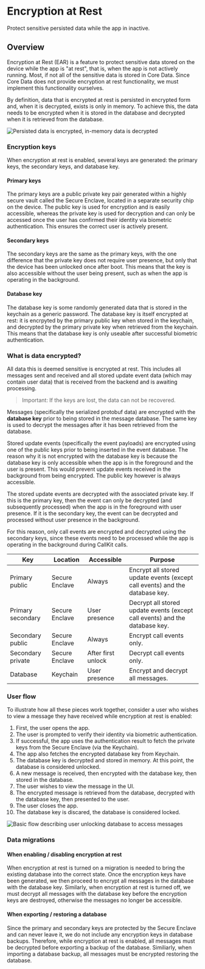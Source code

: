 # Encryption at Rest

Protect sensitive persisted data while the app in inactive.  

## Overview

Encryption at Rest (EAR) is a feature to protect sensitive data stored on the device while the app is "at rest", that is, when the app is not actively running. Most, if not all of the sensitive data is stored in Core Data. Since Core Data does not provide encryption at rest functionality, we must implement this functionality ourselves.

By definition, data that is encrypted at rest is persisted in encrypted form and, when it is decrypted, exists is only in memory. To achieve this, the data needs to be encrypted when it is stored in the database and decrypted when it is retrieved from the database.

![Persisted data is encrypted, in-memory data is decrypted](encryption-at-rest)

### Encryption keys

When encryption at rest is enabled, several keys are generated: the primary keys, the secondary keys, and database key.

#### Primary keys

The primary keys are a public private key pair generated within a highly secure vault called the Secure Enclave, located in a separate security chip on the device. The public key is used for encryption and is easily accessible, whereas the private key is used for decryption and can only be accessed once the user has confirmed their identity via biometric authentication. This ensures the correct user is actively present.

#### Secondary keys

The secondary keys are the same as the primary keys, with the one difference that the private key does not require user presence, but only that the device has been unlocked once after boot. This means that the key is also accessible without the user being present, such as when the app is operating in the background.

#### Database key

The database key is some randomly generated data that is stored in the keychain as a generic password. The database key is itself encrypted at rest: it is encrpyted by the primary public key when stored in the keychain, and decrypted by the primary private key when retrieved from the keychain. This means that the database key is only useable after successful biometric authentication.

### What is data encrypted?

All data this is deemed sensitive is encrypted at rest. This includes all messages sent and received and all stored update event data (which may contain user data) that is received from the backend and is awaiting processing.

> Important: If the keys are lost, the data can not be recovered.

Messages (specifically the serialized protobuf data) are encrypted with the **database key** prior to being stored in the message database. The same key is used to decrypt the messages after it has been retrieved from the database.

Stored update events (specifically the event payloads) are encrypted using one of the public keys prior to being inserted in the event database. The reason why it is not encrypted with the database key is because the database key is only accessible when the app is in the foreground and the user is present. This would prevent update events received in the background from being encrypted. The public key however is always accessible. 

The stored update events are decrypted with the associated private key. If this is the primary key, then the event can only be decrypted (and subsequently processed) when the app is in the foreground with user presence. If it is the secondary key, the event can be decrypted and processed without user presence in the background.

For this reason, only call events are encrypted and decrypted using the secondary keys, since these events need to be processed while the app is operating in the background during CallKit calls. 

Key | Location | Accessible | Purpose                          
--- | -------- | ------ | ---------------------- 
Primary public | Secure Enclave | Always | Encrypt all stored update events (except call events) and the database key.
Primary secondary | Secure Enclave | User presence | Decrypt all stored update events (except call events) and the database key.
Secondary public | Secure Enclave | Always | Encrypt call events only.
Secondary private | Secure Enclave | After first unlock | Decrypt call events only.
Database | Keychain | User presence | Encrypt and decrypt all messages.

### User flow

To illustrate how all these pieces work together, consider a user who wishes to view a message they have received while encryption at rest is enabled:

1. First, the user opens the app.
2. The user is prompted to verify their identity via biometric authentication.
3. If successful, the app uses the authentication result to fetch the private keys from the Secure Enclave (via the Keychain).
4. The app also fetches the encrypted database key from Keychain.
5. The database key is decrypted and stored in memory. At this point, the database is considered unlocked.
6. A new message is received, then encrypted with the database key, then stored in the database.
7. The user wishes to view the message in the UI.
8. The encrypted message is retrieved from the database, decrypted with the database key, then presented to the user.
9. The user closes the app.
10. The database key is discared, the database is considered locked.

![Basic flow describing user unlocking database to access messages](encryption-at-rest-in-action)

### Data migrations

#### When enabling / disabling encryption at rest

When encryption at rest is turned on a migration is needed to bring the existing database into the correct state. Once the encryption keys have been generated, we then proceed to encrypt all messages in the database with the database key. Similarly, when encryption at rest is turned off, we must decrypt all messages with the database key before the encryption keys are destroyed, otherwise the messages no longer be accessible.

#### When exporting / restoring a database

Since the primary and secondary keys are protected by the Secure Enclave and can never leave it, we do not include any encryption keys in database backups. Therefore, while encryption at rest is enabled, all messages must be decrypted before exporting a backup of the database. Similiarly, when importing a database backup, all messages must be encrypted restoring the database.   
